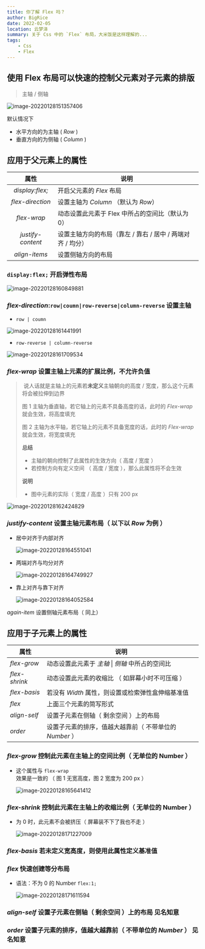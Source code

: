```yaml
---
title: 你了解 Flex 吗？
author: BigRice
date: 2022-02-05
location: 云梦泽
summary: 关于 Css 中的 `Flex` 布局，大米饭是这样理解的...
tags:
    - Css
    - Flex
---
```


## 使用 Flex 布局可以快速的控制父元素对子元素的排版

> 主轴 / 侧轴

![image-20220128151357406](https://sbr-1314368469.cos.ap-guangzhou.myqcloud.com/Images/202301062131424.png)

默认情况下

-   水平方向的为主轴 ( _Row_ )
-   垂直方向的为侧轴 ( _Column_ )

## 应用于父元素上的属性

|       属性        | 说明                                                       |
| :---------------: | ---------------------------------------------------------- |
|  _display:flex;_  | 开启父元素的 _Flex_ 布局                                   |
| _flex-direction_  | 设置主轴为 _Column_ （默认为 _Row_）                       |
|    _flex-wrap_    | 动态设置此元素于 Flex 中所占的空间比（默认为 0）           |
| _justify-content_ | 设置主轴方向的布局（靠左 / 靠右 / 居中 / 两端对齐 / 均分） |
|   _align-items_   | 设置侧轴方向的布局                                         |

### `display:flex;` 开启弹性布局

![image-20220128160849881](https://sbr-1314368469.cos.ap-guangzhou.myqcloud.com/Images/202301062132757.png)

### _flex-direction_:`row|coumn|row-reverse|column-reverse` 设置主轴

-   `row | coumn`

![image-20220128161441991](https://sbr-1314368469.cos.ap-guangzhou.myqcloud.com/Images/202301062133751.png)

-   `row-reverse | column-reverse`

![image-20220128161709534](https://sbr-1314368469.cos.ap-guangzhou.myqcloud.com/Images/202301062133968.png)

### _flex-wrap_ 设置主轴上元素的扩展比例，不允许负值

> ​ 说人话就是主轴上的元素若**未定义**主轴朝向的高度 / 宽度，那么这个元素将会被拉伸到边界
>
> 图 1 主轴为垂直轴，若它轴上的元素不具备高度的话，此时的 _Flex-wrap_ 就会生效，将高度填充
>
> 图 2 主轴为水平轴，若它轴上的元素不具备宽度的话，此时的 _Flex-wrap_ 就会生效，将宽度填充
>
> **总结**
>
> -   主轴的朝向控制了此属性的生效方向（ 高度 / 宽度 ）
> -   若控制方向有定义空间 （ 高度 / 宽度 ），那么此属性将不会生效
>
> **说明**
>
> -   图中元素的实际（ 宽度 / 高度 ）只有 200 px

![image-20220128162424829](https://sbr-1314368469.cos.ap-guangzhou.myqcloud.com/Images/202301062133511.png)

### _justify-content_ 设置主轴元素布局（ 以下以 _Row_ 为例 ）

-   居中对齐于内部对齐

    ![image-20220128164551041](https://sbr-1314368469.cos.ap-guangzhou.myqcloud.com/Images/202301062201859.png)

-   两端对齐与均分对齐

    ![image-20220128164749927](https://sbr-1314368469.cos.ap-guangzhou.myqcloud.com/Images/202301062201621.png)

-   靠上对齐与靠下对齐

    ![image-20220128164052584](https://sbr-1314368469.cos.ap-guangzhou.myqcloud.com/Images/202301062201223.png)

_again-item_ 设置侧轴元素布局（ 同上）

## 应用于子元素上的属性

| 属性          | 说明                                                    |
| ------------- | ------------------------------------------------------- |
| _flex-grow_   | 动态设置此元素于 _主轴_ \| _侧轴_ 中所占的空间比        |
| _flex-shrink_ | 动态设置此元素的收缩比 （ 如屏幕小时不可压缩 ）         |
| _flex-basis_  | 若没有 _Width_ 属性，则设置或检索弹性盒伸缩基准值       |
| _flex_        | 上面三个元素的简写形式                                  |
| _align-self_  | 设置子元素在侧轴（ 剩余空间 ）上的布局                  |
| _order_       | 设置子元素的排序，值越大越靠前（ 不带单位的 _Number_ ） |

### _flex-grow_ 控制此元素在主轴上的空间比例（ 无单位的 Number ）

-   这个属性与 `flex-wrap` 效果是一致的 （ 图 1 无宽高度，图 2 宽度为 200 px ）

    ![image-20220128165641412](https://sbr-1314368469.cos.ap-guangzhou.myqcloud.com/Images/202301062201812.png)

### _flex-shrink_ 控制此元素在主轴上的收缩比例（ 无单位的 Number ）

-   为 0 时，此元素不会被挤压（ 屏幕装不下了我也不走 ）

    ![image-20220128171227009](https://sbr-1314368469.cos.ap-guangzhou.myqcloud.com/Images/202301062201389.png)

### _flex-basis_ 若未定义宽高度，则使用此属性定义基准值

### _flex_ 快速创建**等分布局**

-   语法：不为 0 的 Number `flex:1;`

    ![image-20220128171611594](https://sbr-1314368469.cos.ap-guangzhou.myqcloud.com/Images/202301062201295.png)

### _align-self_ 设置子元素在侧轴（ 剩余空间 ）上的布局 **见名知意**

### _order_ 设置子元素的排序，值越大越靠前（ 不带单位的 _Number_ ） **见名知意**
